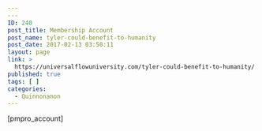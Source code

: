 ```yaml
---
---
ID: 240
post_title: Membership Account
post_name: tyler-could-benefit-to-humanity
post_date: 2017-02-13 03:50:11
layout: page
link: >
  https://universalflowuniversity.com/tyler-could-benefit-to-humanity/
published: true
tags: [ ]
categories:
  - Quinnonanon
---
```

[pmpro_account]